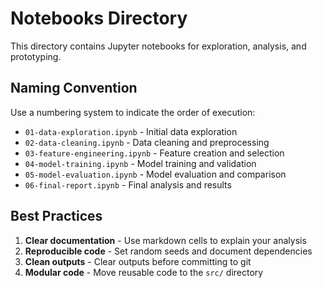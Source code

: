 # Notebooks Directory

This directory contains Jupyter notebooks for exploration, analysis, and prototyping.

## Naming Convention

Use a numbering system to indicate the order of execution:

- `01-data-exploration.ipynb` - Initial data exploration
- `02-data-cleaning.ipynb` - Data cleaning and preprocessing
- `03-feature-engineering.ipynb` - Feature creation and selection
- `04-model-training.ipynb` - Model training and validation
- `05-model-evaluation.ipynb` - Model evaluation and comparison
- `06-final-report.ipynb` - Final analysis and results

## Best Practices

1. **Clear documentation** - Use markdown cells to explain your analysis
2. **Reproducible code** - Set random seeds and document dependencies
3. **Clean outputs** - Clear outputs before committing to git
4. **Modular code** - Move reusable code to the `src/` directory